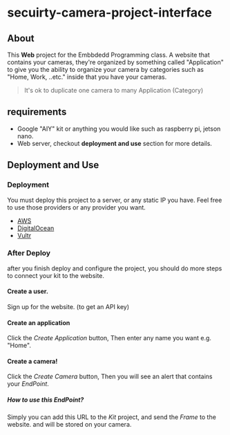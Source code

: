 # secuirty-camera-project-interface

## About
This **Web** project for the Embbdedd Programming class.
A website that contains your cameras, they're organized by something called "Application" to give you the ability to organize your camera by categories such as "Home, Work, ..etc." inside that you have your cameras. 
> It's ok to duplicate one camera to many Application (Category) 

## requirements
* Google "AIY" kit or anything you would like such as raspberry pi, jetson nano.
* Web server, checkout **deployment and use** section for more details.



## Deployment and Use

### Deployment
You must deploy this project to a server, or any static IP you have.
Feel free to use those providers or any provider you want. 
* [AWS](https://aws.amazon.com/)
* [DigitalOcean](https://www.digitalocean.com/)
* [Vultr](https://www.vultr.com/)

### After Deploy
after you finish deploy and configure the project, you should do more steps to connect your kit to the website.
#### Create a user.
Sign up for the website. (to get an API key)
#### Create an application
Click the *Create Application* button, Then enter any name you want e.g. "Home".
#### Create a camera!
Click the *Create Camera* button, Then you will see an alert that contains your *EndPoint*.
##### How to use this EndPoint?
Simply you can add this URL to the *Kit* project, and send the *Frame* to the website. and will be stored on your camera.   
